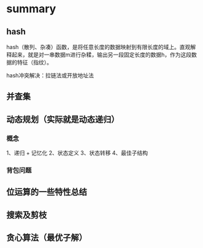 # summary



## hash
hash（散列、杂凑）函数，是将任意长度的数据映射到有限长度的域上。直观解释起来，就是对一串数据m进行杂糅，输出另一段固定长度的数据h，作为这段数据的特征（指纹）。  

hash冲突解决：拉链法或开放地址法


## 并查集


## 动态规划（实际就是动态递归）

### 概念
1、递归 + 记忆化
2、状态定义
3、状态转移
4、最佳子结构

### 背包问题



## 位运算的一些特性总结


## 搜索及剪枝



## 贪心算法（最优子解）